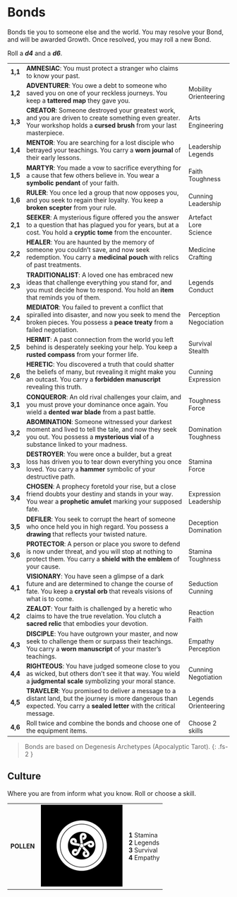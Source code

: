 # Bonds

Bonds tie you to someone else and the world.
You may resolve your Bond, and will be awarded Growth.
Once resolved, you may roll a new Bond.

Roll a ***d4*** and a ***d6***.

|         |                                                                                                                                                                                        |                           |
| ------- | -------------------------------------------------------------------------------------------------------------------------------------------------------------------------------------- | ------------------------- |
| **1,1** | **AMNESIAC**: You must protect a stranger who claims to know your past.                                                                                                                |                           |
| **1,2** | **ADVENTURER**: You owe a debt to someone who saved you on one of your reckless journeys. You keep a **tattered map** they gave you.                                                   | Mobility<br>Orienteering  |
| **1,3** | **CREATOR**: Someone destroyed your greatest work, and you are driven to create something even greater. Your workshop holds a **cursed brush** from your last masterpiece.             | Arts<br>Engineering       |
| **1,4** | **MENTOR**: You are searching for a lost disciple who betrayed your teachings. You carry a **worn journal** of their early lessons.                                                    | Leadership<br>Legends     |
| **1,5** | **MARTYR**: You made a vow to sacrifice everything for a cause that few others believe in. You wear a **symbolic pendant** of your faith.                                              | Faith<br>Toughness        |
| **1,6** | **RULER**: You once led a group that now opposes you, and you seek to regain their loyalty. You keep a **broken scepter** from your rule.                                              | Cunning<br>Leadership     |
| **2,1** | **SEEKER**: A mysterious figure offered you the answer to a question that has plagued you for years, but at a cost. You hold a **cryptic tome** from the encounter.                    | Artefact Lore<br>Science  |
| **2,2** | **HEALER**: You are haunted by the memory of someone you couldn’t save, and now seek redemption. You carry a **medicinal pouch** with relics of past treatments.                       | Medicine<br>Crafting      |
| **2,3** | **TRADITIONALIST**: A loved one has embraced new ideas that challenge everything you stand for, and you must decide how to respond. You hold an **item** that reminds you of them.     | Legends<br>Conduct        |
| **2,4** | **MEDIATOR**: You failed to prevent a conflict that spiralled into disaster, and now you seek to mend the broken pieces. You possess a **peace treaty** from a failed negotiation.     | Perception<br>Negociation |
| **2,5** | **HERMIT**: A past connection from the world you left behind is desperately seeking your help. You keep a **rusted compass** from your former life.                                    | Survival<br>Stealth       |
| **2,6** | **HERETIC**: You discovered a truth that could shatter the beliefs of many, but revealing it might make you an outcast. You carry a **forbidden manuscript** revealing this truth.     | Cunning<br>Expression     |
| **3,1** | **CONQUEROR**: An old rival challenges your claim, and you must prove your dominance once again. You wield a **dented war blade** from a past battle.                                  | Toughness<br>Force        |
| **3,2** | **ABOMINATION**: Someone witnessed your darkest moment and lived to tell the tale, and now they seek you out. You possess a **mysterious vial** of a substance linked to your madness. | Domination<br>Toughness   |
| **3,3** | **DESTROYER**: You were once a builder, but a great loss has driven you to tear down everything you once loved. You carry a **hammer** symbolic of your destructive path.              | Stamina<br>Force          |
| **3,4** | **CHOSEN**: A prophecy foretold your rise, but a close friend doubts your destiny and stands in your way. You wear a **prophetic amulet** marking your supposed fate.                  | Expression<br>Leadership  |
| **3,5** | **DEFILER**: You seek to corrupt the heart of someone who once held you in high regard. You possess a **drawing** that reflects your twisted nature.                                   | Deception<br>Domination   |
| **3,6** | **PROTECTOR**: A person or place you swore to defend is now under threat, and you will stop at nothing to protect them. You carry a **shield with the emblem** of your cause.          | Stamina<br>Toughness      |
| **4,1** | **VISIONARY**: You have seen a glimpse of a dark future and are determined to change the course of fate. You keep a **crystal orb** that reveals visions of what is to come.           | Seduction<br>Cunning      |
| **4,2** | **ZEALOT**: Your faith is challenged by a heretic who claims to have the true revelation. You clutch a **sacred relic** that embodies your devotion.                                   | Reaction<br>Faith         |
| **4,3** | **DISCIPLE**: You have outgrown your master, and now seek to challenge them or surpass their teachings. You carry a **worn manuscript** of your master’s teachings.                    | Empathy<br>Perception     |
| **4,4** | **RIGHTEOUS**: You have judged someone close to you as wicked, but others don’t see it that way. You wield a **judgmental scale** symbolizing your moral stance.                       | Cunning<br>Negotiation    |
| **4,5** | **TRAVELER**: You promised to deliver a message to a distant land, but the journey is more dangerous than expected. You carry a **sealed letter** with the critical message.           | Legends<br>Orienteering   |
| **4,6** | Roll twice and combine the bonds and choose one of the equipment items.                                                                                                                | Choose 2 skills           |

> Bonds are based on Degenesis Archetypes (Apocalyptic Tarot).
{: .fs-2 }

## Culture

Where you are from inform what you know.
Roll or choose a skill.

|            |                                                                                                          |                                                                   |
| ---------- | -------------------------------------------------------------------------------------------------------- | ----------------------------------------------------------------- |
| **POLLEN** | ![03-CULTURE-POLLEN-WHITE-ON-BLACK-320x320](../imgs/icons/03-CULTURE-POLLEN-WHITE-ON-BLACK-320x320.webp) | **1** Stamina<br>**2** Legends<br>**3** Survival<br>**4** Empathy |
